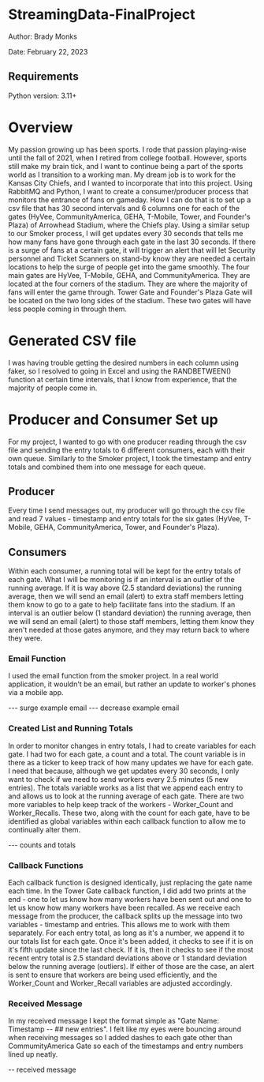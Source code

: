 # StreamingData-FinalProject

Author: Brady Monks

Date: February 22, 2023

## Requirements

Python version: 3.11+

# Overview

My passion growing up has been sports. I rode that passion playing-wise until the fall of 2021, when I retired from college football. However, sports still make my brain tick, and I want to continue being a part of the sports world as I transition to a working man. My dream job is to work for the Kansas City Chiefs, and I wanted to incorporate that into this project. Using RabbitMQ and Python, I want to create a consumer/producer process that monitors the entrance of fans on gameday. How I can do that is to set up a csv file that has 30 second intervals and 6 columns one for each of the gates (HyVee, CommunityAmerica, GEHA, T-Mobile, Tower, and Founder's Plaza) of Arrowhead Stadium, where the Chiefs play. Using a similar setup to our Smoker process, I will get updates every 30 seconds that tells me how many fans have gone through each gate in the last 30 seconds. If there is a surge of fans at a certain gate, it will trigger an alert that will let Security personnel and Ticket Scanners on stand-by know they are needed a certain locations to help the surge of people get into the game smoothly. The four main gates are HyVee, T-Mobile, GEHA, and CommunityAmerica. They are located at the four corners of the stadium. They are where the majority of fans will enter the game through. Tower Gate and Founder's Plaza Gate will be located on the two long sides of the stadium. These two gates will have less people coming in through them. 

# Generated CSV file

I was having trouble getting the desired numbers in each column using faker, so I resolved to going in Excel and using the RANDBETWEEN() function at certain time intervals, that I know from experience, that the majority of people come in. 

# Producer and Consumer Set up

For my project, I wanted to go with one producer reading through the csv file and sending the entry totals to 6 different consumers, each with their own queue. Similarly to the Smoker project, I took the timestamp and entry totals and combined them into one message for each queue. 

## Producer

Every time I send messages out, my producer will go through the csv file and read 7 values - timestamp and entry totals for the six gates (HyVee, T-Mobile, GEHA, CommunityAmerica, Tower, and Founder's Plaza). 

## Consumers

Within each consumer, a running total will be kept for the entry totals of each gate. What I will be monitoring is if an interval is an outlier of the running average. If it is way above (2.5 standard deviations) the running average, then we will send an email (alert) to extra staff members letting them know to go to a gate to help facilitate fans into the stadium. If an interval is an outlier below (1 standard deviation) the running average, then we will send an email (alert) to those staff members, letting them know they aren't needed at those gates anymore, and they may return back to where they were.

### Email Function

I used the email function from the smoker project. In a real world application, it wouldn't be an email, but rather an update to worker's phones via a mobile app. 

--- surge example email
--- decrease example email

### Created List and Running Totals

In order to monitor changes in entry totals, I had to create variables for each gate. I had two for each gate, a count and a total. The count variable is in there as a ticker to keep track of how many updates we have for each gate. I need that because, although we get updates every 30 seconds, I only want to check if we need to send workers every 2.5 minutes (5 new entries). The totals variable works as a list that we append each entry to and allows us to look at the running average of each gate. 
There are two more variables to help keep track of the workers - Worker_Count and Worker_Recalls. These two, along with the count for each gate, have to be identified as global variables within each callback function to allow me to continually alter them. 

--- counts and totals

### Callback Functions

Each callback function is designed identically, just replacing the gate name each time. In the Tower Gate callback function, I did add two prints at the end - one to let us know how many workers have been sent out and one to let us know how many workers have been recalled. As we receive each message from the producer, the callback splits up the message into two variables - timestamp and entries. This allows me to work with them separately. For each entry total, as long as it's a number, we append it to our totals list for each gate. Once it's been added, it checks to see if it is on it's fifth update since the last check. If it is, then it checks to see if the most recent entry total is 2.5 standard deviations above or 1 standard deviation below the running average (outliers). If either of those are the case, an alert is sent to ensure that workers are being used efficiently, and the Worker_Count and Worker_Recall variables are adjusted accordingly. 

### Received Message

In my received message I kept the format simple as "Gate Name: Timestamp -- ## new entries".
I felt like my eyes were bouncing around when receiving messages so I added dashes to each gate other than CommumityAmerica Gate so each of the timestamps and entry numbers lined up neatly.

-- received message


